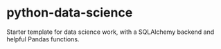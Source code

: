 # python-data-science
Starter template for data science work, with a SQLAlchemy backend and helpful Pandas functions.
